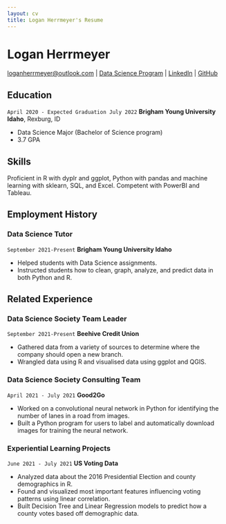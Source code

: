 ```yaml
---
layout: cv
title: Logan Herrmeyer's Resume
---
```

# Logan Herrmeyer

<div id="webaddress">
<a href="mailto:loganherrmeyer@outlook.com">loganherrmeyer@outlook.com</a>
| <a href="https://byuidatascience.github.io/development.html">Data Science Program</a>
| <a href="https://www.linkedin.com/in/logan-herrmeyer-ba2242204/">LinkedIn</a>
| <a href="https://github.com/LHerrmeyer">GitHub</a>
</div>

<!-- https://www.monique.tech/the-art-of-markdown -->

## Education

`April 2020 - Expected Graduation July 2022`
__Brigham Young University Idaho__, Rexburg, ID

- Data Science Major (Bachelor of Science program)
- 3.7 GPA

## Skills

Proficient in R with dyplr and ggplot, Python with pandas and machine learning with sklearn, SQL, and Excel. Competent with PowerBI and Tableau.

## Employment History

### Data Science Tutor

`September 2021-Present`
__Brigham Young University Idaho__

- Helped students with Data Science assignments.
- Instructed students how to clean, graph, analyze, and predict data in both Python and R.

## Related Experience

### Data Science Society Team Leader

`September 2021-Present`
__Beehive Credit Union__

- Gathered data from a variety of sources to determine where the company should open a new branch.
- Wrangled data using R and visualised data using ggplot and QGIS.

### Data Science Society Consulting Team

`April 2021 - July 2021`
__Good2Go__

- Worked on a convolutional neural network in Python for identifying the number of lanes in a road from images.
- Built a Python program for users to label and automatically download images for training the neural network.

### Experiential Learning Projects

`June 2021 - July 2021`
__US Voting Data__

- Analyzed data about the 2016 Presidential Election and county demographics in R.
- Found and visualized most important features influencing voting patterns using linear correlation.
- Built Decision Tree and Linear Regression models to predict how a county votes based off demographic data.

<!-- ### Footer

Last updated: May 2013 -->


